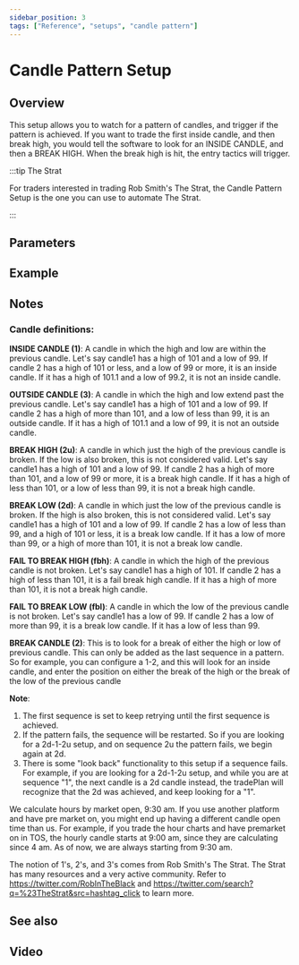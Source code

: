 ```yaml
---
sidebar_position: 3
tags: ["Reference", "setups", "candle pattern"]
---
```

# Candle Pattern Setup

## Overview

This setup allows you to watch for a pattern of candles, and trigger if the pattern is achieved. If you want to trade the first inside candle, and then break high, you would tell the software to look for an INSIDE CANDLE, and then a BREAK HIGH. When the break high is hit, the entry tactics will trigger.

:::tip The Strat

For traders interested in trading Rob Smith's The Strat, the Candle Pattern Setup is the one you can use to automate The Strat.

:::

## Parameters

## Example

## Notes

###    Candle definitions:

**INSIDE CANDLE (1)**: A candle in which the high and low are within the previous candle. Let's say candle1 has a high of 101 and a low of 99. If candle 2 has a high of 101 or less, and a low of 99 or more, it is an inside candle. If it has a high of 101.1 and a low of 99.2, it is not an inside candle.

**OUTSIDE CANDLE (3)**: A candle in which the high and low extend past the previous candle. Let's say candle1 has a high of 101 and a low of 99. If candle 2 has a high of more than 101, and a low of less than 99, it is an outside candle. If it has a high of 101.1 and a low of 99, it is not an outside candle.

**BREAK HIGH (2u)**: A candle in which just the high of the previous candle is broken. If the low is also broken, this is not considered valid. Let's say candle1 has a high of 101 and a low of 99. If candle 2 has a high of more than 101, and a low of 99 or more, it is a break high candle. If it has a high of less than 101, or a low of less than 99, it is not a break high candle.

**BREAK LOW (2d)**: A candle in which just the low of the previous candle is broken. If the high is also broken, this is not considered valid. Let's say candle1 has a high of 101 and a low of 99. If candle 2 has a low of less than 99, and a high of 101 or less, it is a break low candle. If it has a low of more than 99, or a high of more than 101, it is not a break low candle.

**FAIL TO BREAK HIGH (fbh)**: A candle in which the high of the previous candle is not broken. Let's say candle1 has a high of 101. If candle 2 has a high of less than 101, it is a fail break high candle. If it has a high of more than 101, it is not a break high candle.

**FAIL TO BREAK LOW (fbl)**: A candle in which the low of the previous candle is not broken. Let's say candle1 has a low of 99. If candle 2 has a low of more than 99, it is a break low candle. If it has a low of less than 99.

**BREAK CANDLE (2)**: This is to look for a break of either the high or low of previous candle. This can only be added as the last sequence in a pattern. So for example, you can configure a 1-2, and this will look for an inside candle, and enter the position on either the break of the high or the break of the low of the previous candle

**Note**:
1) The first sequence is set to keep retrying until the first sequence is achieved.
2) If the pattern fails, the sequence will be restarted. So if you are looking for a 2d-1-2u setup, and on sequence 2u the pattern fails, we begin again at 2d.
3) There is some "look back" functionality to this setup if a sequence fails. For example, if you are looking for a 2d-1-2u setup, and while you are at sequence "1", the next candle is a 2d candle instead, the tradePlan will recognize that the 2d was achieved, and keep looking for a "1".

We calculate hours by market open, 9:30 am. If you use another platform and have pre market on, you might end up having a different candle open time than us. For example, if you trade the hour charts and have premarket on in TOS, the hourly candle starts at 9:00 am, since they are calculating since 4 am. As of now, we are always starting from 9:30 am.

The notion of 1's, 2's, and 3's comes from Rob Smith's The Strat. The Strat has many resources and a very active community. Refer to https://twitter.com/RobInTheBlack and https://twitter.com/search?q=%23TheStrat&src=hashtag_click to learn more.

## See also

## Video

